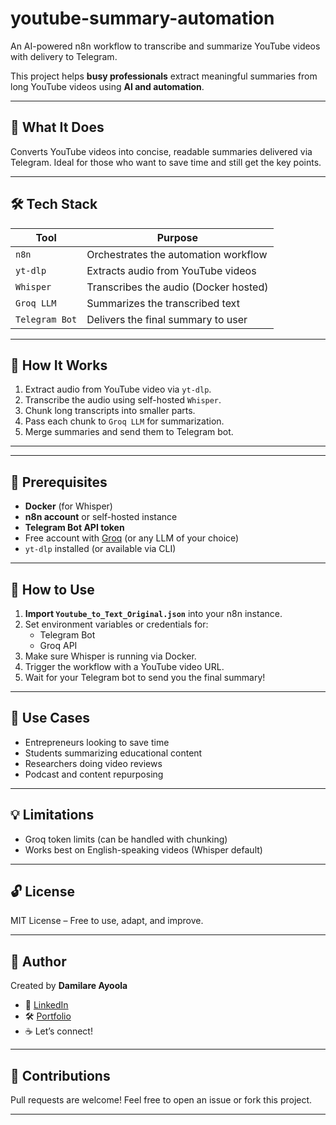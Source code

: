# youtube-summary-automation
An AI-powered n8n workflow to transcribe and summarize YouTube videos with delivery to Telegram.

This project helps **busy professionals** extract meaningful summaries from long YouTube videos using **AI and automation**.

---

## 📌 What It Does

Converts YouTube videos into concise, readable summaries delivered via Telegram. Ideal for those who want to save time and still get the key points.

---

## 🛠 Tech Stack

| Tool            | Purpose                                |
|-----------------|----------------------------------------|
| `n8n`           | Orchestrates the automation workflow   |
| `yt-dlp`        | Extracts audio from YouTube videos     |
| `Whisper`       | Transcribes the audio (Docker hosted)  |
| `Groq LLM`      | Summarizes the transcribed text        |
| `Telegram Bot`  | Delivers the final summary to user     |

---

## 🧠 How It Works

1. Extract audio from YouTube video via `yt-dlp`.
2. Transcribe the audio using self-hosted `Whisper`.
3. Chunk long transcripts into smaller parts.
4. Pass each chunk to `Groq LLM` for summarization.
5. Merge summaries and send them to Telegram bot.

---

---

## 🧰 Prerequisites

- **Docker** (for Whisper)
- **n8n account** or self-hosted instance
- **Telegram Bot API token**
- Free account with [Groq](https://groq.com) (or any LLM of your choice)
- `yt-dlp` installed (or available via CLI)

---

## 🚀 How to Use

1. **Import `Youtube_to_Text_Original.json`** into your n8n instance.
2. Set environment variables or credentials for:
   - Telegram Bot
   - Groq API
3. Make sure Whisper is running via Docker.
4. Trigger the workflow with a YouTube video URL.
5. Wait for your Telegram bot to send you the final summary!

---

## 📌 Use Cases

- Entrepreneurs looking to save time
- Students summarizing educational content
- Researchers doing video reviews
- Podcast and content repurposing

---

## 💡 Limitations

- Groq token limits (can be handled with chunking)
- Works best on English-speaking videos (Whisper default)

---

## 🔓 License

MIT License – Free to use, adapt, and improve.

---

## 🙌 Author

Created by **Damilare Ayoola**

- 💼 [LinkedIn]([https://linkedin.com/in/yourusername](https://www.linkedin.com/in/damilareayoola/))
- 🛠️ [Portfolio]([https://yourportfolio.site](https://www.notion.so/ayooladamilare/AI-Automation-Portfolio-1d465a28349a80bd8224ee71de0ad6c7))
- ☕ Let’s connect!

---

## 🤝 Contributions

Pull requests are welcome! Feel free to open an issue or fork this project.

---



